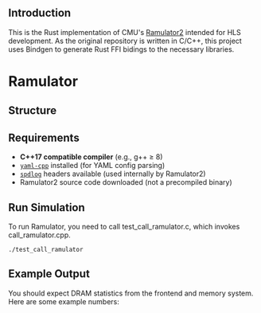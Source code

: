 ## Introduction
This is the Rust implementation of CMU's [Ramulator2](https://github.com/CMU-SAFARI/ramulator2/tree/main/src) intended for HLS development. As the original repository is written in C/C++, this project uses Bindgen to generate Rust FFI bidings to the necessary libraries.

# Ramulator

## Structure

## Requirements
- **C++17 compatible compiler** (e.g., g++ ≥ 8)
- [`yaml-cpp`](https://github.com/jbeder/yaml-cpp) installed (for YAML config parsing)
- [`spdlog`](https://github.com/gabime/spdlog) headers available (used internally by Ramulator2)
- Ramulator2 source code downloaded (not a precompiled binary)

## Run Simulation
To run Ramulator, you need to call test_call_ramulator.c, which invokes call_ramulator.cpp.

`./test_call_ramulator`

## Example Output
You should expect DRAM statistics from the frontend and memory system. Here are some example numbers:

